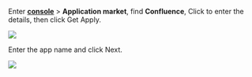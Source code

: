<IntegrationDetailCard :title="`Create an app in ${$localeConfig.brandName}`">

Enter [**console**](https://console.authing.cn) > **Application market**, find **Confluence**, Click to enter the details, then click Get Apply.

![](~@imagesZhCn/integration/confluence/1-1.png)

Enter the app name and click Next.

![](~@imagesZhCn/integration/confluence/1-2.png)

</IntegrationDetailCard>
